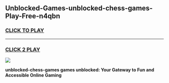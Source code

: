
## Unblocked-Games-unblocked-chess-games-Play-Free-n4qbn
<h3>
<a href="https://premium76.site?title=unblocked-chess-games&ref=10A">CLICK TO PLAY</a></h3>
<hr>

<h3>
<a href="https://premium76.site?title=unblocked-chess-games&ref=10A">CLICK 2 PLAY</a>
  
</h3>

<a href="https://premium76.site?title=unblocked-chess-games&ref=10A"><img src="https://clearcache.store/games.png"></a>


**unblocked-chess-games games unblocked: Your Gateway to Fun and Accessible Online Gaming**
